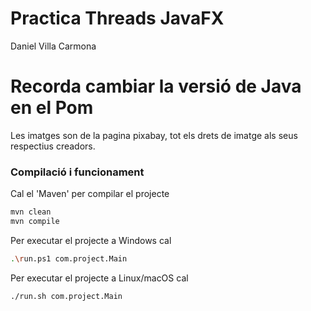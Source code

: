 # Practica Threads JavaFX
Daniel Villa Carmona

# Recorda cambiar la versió de Java en el Pom
Les imatges son de la pagina pixabay, tot els drets de imatge als seus respectius creadors.

### Compilació i funcionament ###

Cal el 'Maven' per compilar el projecte
```bash
mvn clean
mvn compile
```

Per executar el projecte a Windows cal
```bash
.\run.ps1 com.project.Main
```

Per executar el projecte a Linux/macOS cal
```bash
./run.sh com.project.Main
```

